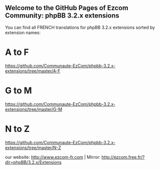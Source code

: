 ## Welcome to the GitHub Pages of Ezcom Community: phpBB 3.2.x extensions

You can find all FRENCH translations for phpBB 3.2.x extensions sorted by extension names:

# A to F
https://github.com/Communaute-EzCom/phpbb-3.2.x-extensions/tree/master/A-F
# G to M
https://github.com/Communaute-EzCom/phpbb-3.2.x-extensions/tree/master/G-M
# N to Z
https://github.com/Communaute-EzCom/phpbb-3.2.x-extensions/tree/master/N-Z

our website: http://www.ezcom-fr.com | Mirror: http://ezcom.free.fr/?dir=phpBB/3.2.x/Extensions
